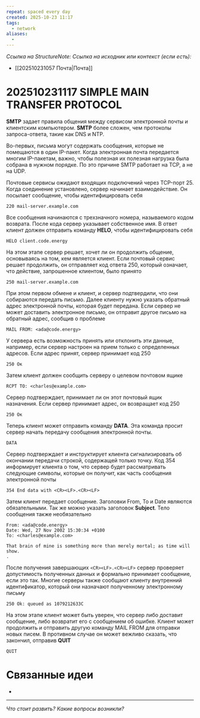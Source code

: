 ```yaml
---
repeat: spaced every day
created: 2025-10-23 11:17
tags:
  - network
aliases:
  -
---
```

*Ссылка на StructureNote:*
*Ссылка на исходник или контекст (если есть):*
- [[202510231057 Почта|Почта]]

# 202510231117 SIMPLE MAIN TRANSFER PROTOCOL

**SMTP** задает правила общения между сервисом электронной почты и клиентским компьютером. **SMTP** более сложен, чем протоколы запроса-ответа, такие как DNS и NTP.

Во-первых, письма могут содержать сообщения, которые не помещаются в один IP-пакет. Когда электронная почта передается многим IP-пакетам, важно, чтобы полезная их полезная нагрузка была собрана в нужном порядке. По это причине SMTP работает на TCP, а не на UDP.

Почтовые сервисы ожидают входящих подключений через TCP-порт 25. Когда соединение установлено, сервер начинает взаимодействие. Он посылает сообщение, чтобы идентифицировать себя

```
220 mail-server.example.com
```

Все сообщения начинаются с трехзначного номера, называемого кодом возврата. После кода сервер указывает собственное имя. В ответ клиент должен отправить команду **HELO**, чтобы идентифицировать себя

```
HELO client.code.energy
```

На этом этапе сервер решает, хочет ли он продолжить общение, основываясь на том, кем является клиент. Если почтовый сервис решает продолжить, он отправляет код ответа 250, который означает, что действие, запрошенное клиентом, было принято

```
250 mail-server.example.com
```

При этом первом обмене и клиент, и сервер подтвердили, что они собираются передать письмо. Далее клиенту нужно указать обратный адрес электронной почты, которая будет передана. Если сервер не может доставить электронное письмо, он отправит другое письмо на обратный адрес, сообщив о проблеме

```
MAIL FROM: <ada@code.energy>
```

У сервера есть возможность принять или отклонить эти данные, например, если сервер настроен на прием только с определенных адресов. Если адрес принят, сервер принимает код 250

```
250 Ок
```

Затем клиент должен сообщить серверу о целевом почтовом ящике

```
RCPT TO: <charles@example.com>
```

Сервер подтверждает, принимает ли он этот почтовый ящик назначения. Если сервер принимает адрес, он возвращает код 250

```
250 Ок
```

Теперь клиент может отправить команду **DATA**. Эта команда просит сервер начать передачу сообщения электронной почты.

```
DATA
```

Сервер подтверждает и инструктирует клиента сигнализировать об окончании передачи строкой, содержащей только точку. Код 354 информирует клиента о том, что сервер будет рассматривать следующие символы, которые он получит‚ как часть сообщения электронной почты

```
354 End data with <CR><LF>.<CR><LF>
```

Затем клиент передает сообщение. Заголовки From, To и Date являются обязательными. Так же можно указать заголовок **Subject**. Тело сообщения также необязательно

```
From: <ada@code.energy>
Date: Wed, 27 Nov 2002 15:30:34 +0100 
To: <charles@example.com>

That brain of mine is something more than merely mortal; as time will show. 
.
```

После получения завершающих `<CR><LF>.<CR><LF>` сервер проверяет допустимость полученных данных и формально принимает сообщение, если это так. Многие серверы также сообщают клиенту внутренний идентификатор, который они назначают полученному электронному письму

```
250 Ok: queued as 1079212633C
```

На этом этапе клиент может быть уверен, что сервер либо доставит сообщение, либо возвратит его с сообщением об ошибке. Клиент может продолжить и отправить другую команду MAIL FROM для отправки новых писем. В противном случае он может вежливо сказать, что закончил, отправив **QUIT**

```
QUIT
```

# Связанные идеи

- 

---

*Что стоит развить? Какие вопросы возникли?*
